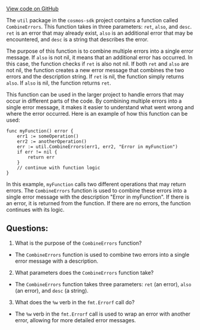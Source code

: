 [View code on GitHub](https://github.com/cosmos/cosmos-sdk/blob/main/internal/util.go)

The `util` package in the `cosmos-sdk` project contains a function called `CombineErrors`. This function takes in three parameters: `ret`, `also`, and `desc`. `ret` is an error that may already exist, `also` is an additional error that may be encountered, and `desc` is a string that describes the error.

The purpose of this function is to combine multiple errors into a single error message. If `also` is not nil, it means that an additional error has occurred. In this case, the function checks if `ret` is also not nil. If both `ret` and `also` are not nil, the function creates a new error message that combines the two errors and the description string. If `ret` is nil, the function simply returns `also`. If `also` is nil, the function returns `ret`.

This function can be used in the larger project to handle errors that may occur in different parts of the code. By combining multiple errors into a single error message, it makes it easier to understand what went wrong and where the error occurred. Here is an example of how this function can be used:

```
func myFunction() error {
    err1 := someOperation()
    err2 := anotherOperation()
    err := util.CombineErrors(err1, err2, "Error in myFunction")
    if err != nil {
        return err
    }
    // continue with function logic
}
```

In this example, `myFunction` calls two different operations that may return errors. The `CombineErrors` function is used to combine these errors into a single error message with the description "Error in myFunction". If there is an error, it is returned from the function. If there are no errors, the function continues with its logic.
## Questions: 
 1. What is the purpose of the `CombineErrors` function?
- The `CombineErrors` function is used to combine two errors into a single error message with a description.

2. What parameters does the `CombineErrors` function take?
- The `CombineErrors` function takes three parameters: `ret` (an error), `also` (an error), and `desc` (a string).

3. What does the `%w` verb in the `fmt.Errorf` call do?
- The `%w` verb in the `fmt.Errorf` call is used to wrap an error with another error, allowing for more detailed error messages.